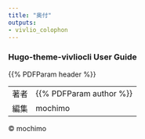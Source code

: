 ```yaml
---
title: "奥付"
outputs:
- vivlio_colophon
---
```


<div role="doc-colophon">

### Hugo-theme-vivliocli User Guide

{{% PDFParam header %}}

| | |
| -- | --  |
|著者| {{% PDFParam author %}} |
|編集| mochimo |

© mochimo

</div>